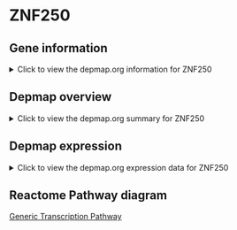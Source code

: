 <h1>ZNF250</h1>

<h2>Gene information</h2>
<details>
  <summary>Click to view the depmap.org information for ZNF250</summary>
  <iframe src="https://depmap.org/portal/gene/ZNF250?tab=about" style="border:none;width:100%;height:800px"></iframe>
</details>

<h2>Depmap overview</h2>
<details>
  <summary>Click to view the depmap.org summary for ZNF250</summary>
  <iframe src="https://depmap.org/portal/gene/ZNF250?tab=overview" style="border:none;width:100%;height:800px"></iframe>
</details>

<h2>Depmap expression</h2>
<details>
  <summary>Click to view the depmap.org expression data for ZNF250</summary>
  <iframe src="https://depmap.org/portal/gene/ZNF250?tab=characterization" style="border:none;width:100%;height:800px"></iframe>
</details>



<h2>Reactome Pathway diagram</h2>
<a href="https://reactome.org/PathwayBrowser/#/R-HSA-212436">Generic Transcription Pathway</a>



